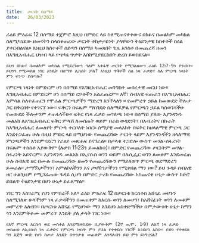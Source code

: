 ```yaml
---
title:  ጦርነት በሰማይ
date:   26/03/2023
---
```


ራዕይ ምዕራፍ 12 በሰማይ ተጀምሮ እዚህ በምድር ላይ ስለሚጠናቀቀውና በክፉና በመልካም መካከል ስለሚካሄደው ዘመናትን ስላስቆጠረው ጦርነት ተከታታይነት ያላቸውን ትዕይንታዊ ክስተቶች ስዕል ያቀርብልናል። እነዚህ ክስተቶች ሰይጣን በሰማይ ካመጸበት ጊዜ አንስቶ በመጨረሻ ዘመን በእግዚአብሔር ህዝብ ላይ የጭካኔ ጥቃት እስከሚያደርስበት ድረስ ይወስደናል።

`ይህን በክፉና በመልካም መካከል የሚደረገውን ዓለም አቀፋዊ ጦርነት የሚገልጸውን ራዕይ 12፡7-9ን ያንብቡ። ይህንን የሚመስል ነገር እንዴት በሰማይ ሊከሰት ቻለ? እነዚህ ጥቅሶች ስለ ነጻ ፈቃድና ስለ ምርጫ ነጻነት ምን ፍንጭ ይሰጣሉ?`

የምርጫ ነጻነት በምድርም ሆነ በሰማይ የእግዚአብሔር መንግስት መሰረታዊ መርህ ነው። እግዚአብሔር በምድርም ሆነ በሰማይ ሮቦቶችን አልፈጠረም። እኛ፣ ሰብአዊ ፍጡራን በእግዚአብሔር አምሳል ስለተፈጠርን የሞራል ምርጫዎችን ማድረግ እንችላለን ። የመምረጥ ኃይል ከመውደድ ችሎታ ጋር በቅርበት የተገናኘ ነው። ፍቅርን በፍጹም ማስገደድ ስለማይቻል የምርጫን ኃይል ካስወገዳችሁ የመውደድ ችሎታንም ታጠፋላችሁ። ፍቅር የነጻ ፈቃድ መገለጫ ነው። በሰማይ ያለው እያንዳንዱ መልአክ ለእግዚአብሔር ፍቅር ምላሽ ለመስጠት ወይም በራስ ወዳድነት፣ በእብሪትና በኩራት ከእግዚአብሔር ለመለየት ምርጫ ቀርቦለት ነበር። ሰማያዊ መላእክት በፍቅር ከዘላለማዊ ምርጫ ጋር እንደተጋፈጡ ሁሉ በዚህ ምድር ላይ በሚሆነው የመጨረሻው ጦርነት ላይም እያንዳንዳችን ዘላለማዊ ምርጫዎችን እንደምናደርግ የራዕይ መጽሐፍ ይናገራል። በታላቁ ተጋድሎ ውስጥ መሃል-ሰፋሪነት በፍጹም ተከስቶ አያውቅም (ሉቃስ 11፡23ን ይመልከቱ)፣ በምድር የመጨረሻው ጦርነትም መሃል-ሰፋሪነት አይኖርም። እያንዳንዱ መልአክ በኢየሱስ ወገን ወይም በሉሲፌር ወገን ለመቆም እንደመረጠ ሁሉ ሰብአዊ ዘር በሙሉ በመጨረሻው ዘመን የመጨረሻውን የማይለወጥ ምርጫ ወደማድረግ ይመራል። ታማኝነታችንን፣ አምልኮአችንን እና ታዛዥነታችንን የሚቀበል ማን ነው? ይህ ጉዳይ ሰብአዊ ዘር ሁልጊዜም የሚጋፈጠው ጉዳይ ሲሆን በምድር ታሪክ የመጨረሻው አስጨናቂ ሁኔታ ውስጥ ከድሮ ይበልጥ ትዕይንታዊ በሆነ ሁኔታ ይፈጸማል።

ነገር ግን አስገራሚ የሆነ የምስራች አለ። ራዕይ ምዕራፍ 12 በጦርነቱ ክርስቶስ አሸናፊ መሆኑን ስለሚገለጽ ሁላችንም ነጻ ፈቃዳችንን በመጠቀም ከእርሱ ወገን ለመሆን፣ ከአሸናፊነት ወገን ለመቆም መምረጥ አለብን። በጦርነቱ አሸናፊ የሚሆነው ማን እንደሆነ አስቀድማችሁ በምታውቁት ሁኔታ ከማን ጎን እንደምትቆሙ መምረጥ እንዴት ያለ ታላቅ ነገር ነው።

`የእኛ ምርጫ እርሱን ወደ መስቀል እንደሚወስደው ቢያውቅም (2ኛ ጢሞ. 1፡9) ለእኛ ነጻ ፈቃድ መስጠቱ ለኢየሱስ ነጻ ፈቃድና የምርጫ ነጻነት ምን ያህል የተቀደሱ ነገሮች እንደሆነ አስቡ። ይህን የተቀደሰ ግን እጅግ ውድ የሆነ ስጦታ እንዴት በጥንቃቄ መጠቀም እንዳለብን ይህ ምን ይነግረናል?`